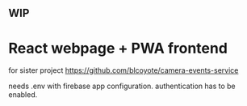 ## WIP

# React webpage + PWA frontend
for sister project https://github.com/blcoyote/camera-events-service 

needs .env with firebase app configuration. authentication has to be enabled.
